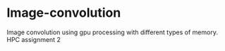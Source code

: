 # Image-convolution
Image convolution using gpu processing with different types of memory. HPC assignment 2 
